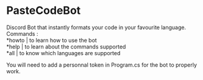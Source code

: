 # PasteCodeBot
Discord Bot that instantly formats your code in your favourite language.                                                                                                                                                                                                             
Commands :                                                                                                                                 
*howto      | to learn how to use the bot                                                                                                 
*help       | to learn about the commands supported                                                                                       
*all        | to know which languages are supported                                                                                       

You will need to add a personnal token in Program.cs for the bot to properly work.
